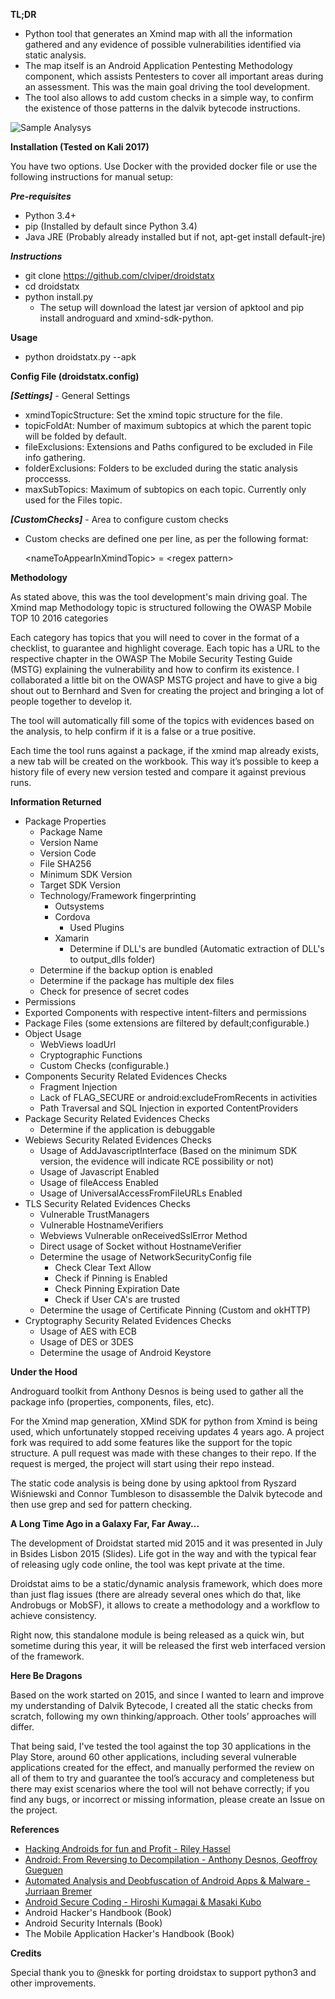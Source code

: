 **TL;DR**

* Python tool that generates an Xmind map with all the information gathered and any evidence of possible vulnerabilities identified via static analysis.
* The map itself is an Android Application Pentesting Methodology component, which assists Pentesters to cover all important areas during an assessment. This was the main goal driving the tool development.
* The tool also allows to add custom checks in a simple way, to confirm the existence of those patterns in the dalvik bytecode instructions.

![Sample Analysys](https://github.com/integrity-sa/droidstatx/raw/master/sample.png "Sample Analysys")

**Installation (Tested on Kali 2017)**

You have two options. Use Docker with the provided docker file or use the following instructions for manual setup:

***Pre-requisites***

* Python 3.4+
* pip (Installed by default since Python 3.4)
* Java JRE (Probably already installed but if not, apt-get install default-jre)

***Instructions***

* git clone https://github.com/clviper/droidstatx
* cd droidstatx
* python install.py
  * The setup will download the latest jar version of apktool and pip install androguard and xmind-sdk-python. 

**Usage**

* python droidstatx.py --apk <apk>

**Config File (droidstatx.config)**

***[Settings]*** - General Settings
* xmindTopicStructure: Set the xmind topic structure for the file.
* topicFoldAt: Number of maximum subtopics at which the parent topic will be folded by default.
* fileExclusions: Extensions and Paths configured to be excluded in File info gathering.
* folderExclusions: Folders to be excluded during the static analysis proccesss.
* maxSubTopics: Maximum of subtopics on each topic. Currently only used for the Files topic.

***[CustomChecks]*** - Area to configure custom checks
* Custom checks are defined one per line, as per the following format:

  \<nameToAppearInXmindTopic\> = \<regex pattern\>

**Methodology**

As stated above, this was the tool development's main driving goal. The Xmind map Methodology topic is structured following the OWASP Mobile TOP 10 2016 categories

Each category has topics that you will need to cover in the format of a checklist, to guarantee and highlight coverage.
Each topic has a URL to the respective chapter in the OWASP The Mobile Security Testing Guide (MSTG) explaining the vulnerability and how to confirm its existence.
I collaborated a little bit on the OWASP MSTG project and have to give a big shout out to Bernhard and Sven for creating the project and bringing a lot of people together to develop it. 

The tool will automatically fill some of the topics with evidences based on the analysis, to help confirm if it is a false or a true positive.

Each time the tool runs against a package, if the xmind map already exists, a new tab will be created on the workbook. This way it’s possible to keep a history file of every new version tested and compare it against previous runs.

**Information Returned**
* Package Properties
  * Package Name
  * Version Name
  * Version Code
  * File SHA256
  * Minimum SDK Version
  * Target SDK Version
  * Technology/Framework fingerprinting
      * Outsystems
      * Cordova
          - Used Plugins 
      * Xamarin
          - Determine if DLL's are bundled (Automatic extraction of DLL's to output_dlls folder)
  * Determine if the backup option is enabled
  * Determine if the package has multiple dex files
  * Check for presence of secret codes
* Permissions
* Exported Components with respective intent-filters and permissions
* Package Files (some extensions are filtered by default;configurable.)
* Object Usage
  * WebViews loadUrl
  * Cryptographic Functions
  * Custom Checks (configurable.)
* Components Security Related Evidences Checks
  * Fragment Injection
  * Lack of FLAG_SECURE or android:excludeFromRecents in activities
  * Path Traversal and SQL Injection in exported ContentProviders 
* Package Security Related Evidences Checks
  * Determine if the application is debuggable 
* Webiews Security Related Evidences Checks
  * Usage of AddJavascriptInterface (Based on the minimum SDK version, the evidence will indicate RCE possibility or not)
  * Usage of Javascript Enabled
  * Usage of fileAccess Enabled
  * Usage of UniversalAccessFromFileURLs Enabled
* TLS Security Related Evidences Checks
  * Vulnerable TrustManagers
  * Vulnerable HostnameVerifiers
  * Webviews Vulnerable onReceivedSslError Method
  * Direct usage of Socket without HostnameVerifier
  * Determine the usage of NetworkSecurityConfig file
    * Check Clear Text Allow
    * Check if Pinning is Enabled
    * Check Pinning Expiration Date
    * Check if User CA's are trusted
  * Determine the usage of Certificate Pinning (Custom and okHTTP)
* Cryptography Security Related Evidences Checks
  * Usage of AES with ECB
  * Usage of DES or 3DES
  * Determine the usage of Android Keystore

**Under the Hood**

Androguard toolkit from Anthony Desnos is being used to gather all the package info (properties, components, files, etc).

For the Xmind map generation, XMind SDK for python from Xmind is being used, which unfortunately stopped receiving updates 4 years ago. A project fork was required to add some features like the support for the topic structure. A pull request was made with these changes to their repo. If the request is merged, the project will start using their repo instead.

The static code analysis is being done by using apktool from Ryszard Wiśniewski and Connor Tumbleson to disassemble the Dalvik bytecode and then use grep and sed for pattern checking.

**A Long Time Ago in a Galaxy Far, Far Away...**

The development of Droidstat started mid 2015 and it was presented in July in Bsides Lisbon 2015 (Slides). Life got in the way and with the typical fear of releasing ugly code online, the tool was kept private at the time.

Droidstat aims to be a static/dynamic analysis framework, which does more than just flag issues (there are already several ones which do that, like Androbugs or MobSF), it allows to create a methodology and a workflow to achieve consistency.

Right now, this standalone module is being released as a quick win, but sometime during this year, it will be released the first web interfaced version of the framework.

**Here Be Dragons**

Based on the work started on 2015, and since I wanted to learn and improve my understanding of Dalvik Bytecode, I created all the static checks from scratch, following my own thinking/approach. Other tools’ approaches will differ.

That being said, I've tested the tool against the top 30 applications in the Play Store, around 60 other applications, including several vulnerable applications created for the effect, and manually performed the review on all of them to try and guarantee the tool’s accuracy and completeness but there may exist scenarios where the tool will not behave correctly; if you find any bugs, or incorrect or missing information, please create an Issue on the project.

**References**
* [Hacking Androids for fun and Profit - Riley Hassel](http://conference.hitb.org/hitbsecconf2011kul/materials/D1T1%20-*%20Riley%20Hassell%20-%20Exploiting%20Androids%20for%20Fun%20and%20Profit.pdf)
* [Android: From Reversing to Decompilation - Anthony Desnos, Geoffroy Gueguen](https://media.blackhat.com/bh-ad-11/Desnos/bh-ad-11-DesnosGueguen-Andriod-Reversing_to_Decompilation_Slides.pdf)
* [Automated Analysis and Deobfuscation of Android Apps & Malware - Jurriaan Bremer](http://jbremer.org/wp-posts/athcon.pdf)
* [Android Secure Coding - Hiroshi Kumagai & Masaki Kubo](https://www.jpcert.or.jp/present/2014/20140910android-sc.pdf)
* Android Hacker's Handbook (Book)
* Android Security Internals (Book)
* The Mobile Application Hacker's Handbook (Book)

**Credits**

Special thank you to @neskk for porting droidstax to support python3 and other improvements. 

